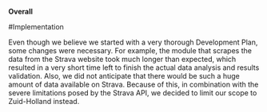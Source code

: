 **Overall**

#Implementation

Even though we believe we started with a very thorough Development Plan, some changes were necessary.
For example, the module that scrapes the data from the Strava website took much longer than expected,
which resulted in a very short time left to finish the actual data analysis and results validation.
Also, we did not anticipate that there would be such a huge amount of data available on Strava.
Because of this, in combination with the severe limitations posed by the Strava API, we decided to limit our scope to Zuid-Holland instead.
